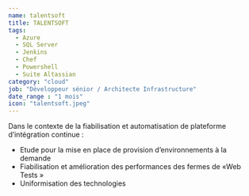 ```yaml
---
name: talentsoft
title: TALENTSOFT
tags:
  - Azure
  - SQL Server
  - Jenkins
  - Chef
  - Powershell
  - Suite Altassian
category: "cloud"
job: "Développeur sénior / Architecte Infrastructure"
date_range : "1 mois"
icon: "talentsoft.jpeg"
---
```


Dans le contexte de la fiabilisation et automatisation de plateforme d’intégration continue : 

-	Etude pour la mise en place de provision d’environnements à la demande
-	Fiabilisation et amélioration des performances des fermes de «Web Tests » 
-	Uniformisation des technologies